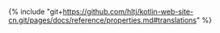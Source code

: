 {% include "git+https://github.com/hltj/kotlin-web-site-cn.git/pages/docs/reference/properties.md#translations" %}
